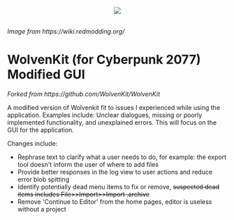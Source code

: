 <p align="center">
  <a href="https://wiki.redmodding.org/wolvenkit"><img src="https://user-images.githubusercontent.com/65016231/191120204-c8e08bb2-d68b-4919-91ec-f8c1aaef1e6a.png"/></a><br /><br />
</p>
<em>Image from https://wiki.redmodding.org/ </em>


<h1>WolvenKit (for Cyberpunk 2077) Modified GUI </h1>
<em>Forked from https://github.com/WolvenKit/WolvenKit </em>
<p>
  A modified version of Wolvenkit fit to issues I experienced while using the application. Examples include: Unclear dialogues, missing or poorly implemented functionality, and unexplained errors.
  This will focus on the GUI for the application.


  Changes include:
  <ul>
    <li>Rephrase text to clarify what a user needs to do, for example: the export tool doesn't inform the user of where to add files</li>
    <li>Provide better responses in the log view to user actions and reduce error blob spitting</li>
    <li>Identify potentially dead menu items to fix or remove, <s>suspected dead items includes File>>Import>>Import .archive</s> </li>
    <li>Remove 'Continue to Editor' from the home pages, editor is useless without a project</li>
  </ul>
</p>
